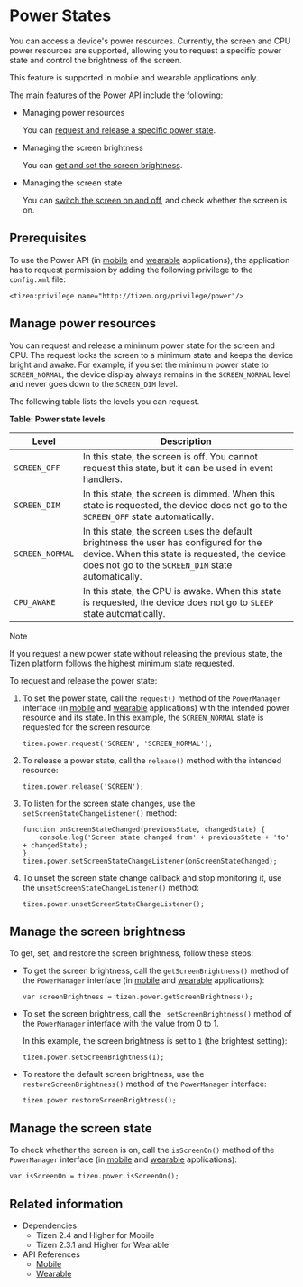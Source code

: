# Power States

You can access a device's power resources. Currently, the screen and CPU power resources are supported, allowing you to request a specific power state and control the brightness of the screen.

This feature is supported in mobile and wearable applications only.

The main features of the Power API include the following:

- Managing power resources

  You can [request and release a specific power state](#managing-power-resources).

- Managing the screen brightness

  You can [get and set the screen brightness](#managing-the-screen-brightness).

- Managing the screen state

  You can [switch the screen on and off](#managing-the-screen-state), and check whether the screen is on.

## Prerequisites

To use the Power API (in [mobile](../../api/latest/device_api/mobile/tizen/power.html) and [wearable](../../api/latest/device_api/wearable/tizen/power.html) applications), the application has to request permission by adding the following privilege to the `config.xml` file:

```
<tizen:privilege name="http://tizen.org/privilege/power"/>
```

## Manage power resources

You can request and release a minimum power state for the screen and CPU. The request locks the screen to a minimum state and keeps the device bright and awake. For example, if you set the minimum power state to `SCREEN_NORMAL`, the device display always remains in the `SCREEN_NORMAL` level and never goes down to the `SCREEN_DIM` level.

The following table lists the levels you can request.

**Table: Power state levels**

| Level           | Description                              |
| --------------- | ---------------------------------------- |
| `SCREEN_OFF`    | In this state, the screen is off. You cannot request this state, but it can be used in event handlers. |
| `SCREEN_DIM`    | In this state, the screen is dimmed. When this state is requested, the device does not go to the `SCREEN_OFF` state automatically. |
| `SCREEN_NORMAL` | In this state, the screen uses the default brightness the user has configured for the device. When this state is requested, the device does not go to the `SCREEN_DIM` state automatically. |
| `CPU_AWAKE`     | In this state, the CPU is awake. When this state is requested, the device does not go to `SLEEP` state automatically. |

> [!NOTE]
> If you request a new power state without releasing the previous state, the Tizen platform follows the highest minimum state requested.

To request and release the power state:

1. To set the power state, call the `request()` method of the `PowerManager` interface (in [mobile](../../api/latest/device_api/mobile/tizen/power.html#PowerManager) and [wearable](../../api/latest/device_api/wearable/tizen/power.html#PowerManager) applications) with the intended power resource and its state. In this example, the `SCREEN_NORMAL` state is requested for the screen resource:

   ```
   tizen.power.request('SCREEN', 'SCREEN_NORMAL');
   ```

2. To release a power state, call the `release()` method with the intended resource:

   ```
   tizen.power.release('SCREEN');
   ```

3. To listen for the screen state changes, use the `setScreenStateChangeListener()` method:

   ```
   function onScreenStateChanged(previousState, changedState) {
       console.log('Screen state changed from' + previousState + 'to' + changedState);
   }
   tizen.power.setScreenStateChangeListener(onScreenStateChanged);
   ```

4. To unset the screen state change callback and stop monitoring it, use the `unsetScreenStateChangeListener()` method:

   ```
   tizen.power.unsetScreenStateChangeListener();
   ```

## Manage the screen brightness

To get, set, and restore the screen brightness, follow these steps:

- To get the screen brightness, call the `getScreenBrightness()` method of the `PowerManager` interface (in [mobile](../../api/latest/device_api/mobile/tizen/power.html#PowerManager) and [wearable](../../api/latest/device_api/wearable/tizen/power.html#PowerManager) applications):

  ```
  var screenBrightness = tizen.power.getScreenBrightness();
  ```

- To set the screen brightness, call the ` setScreenBrightness()` method of   the `PowerManager` interface with the value from 0 to 1.

  In this example, the screen brightness is set to `1` (the brightest setting):

  ```
  tizen.power.setScreenBrightness(1);
  ```

- To restore the default screen brightness, use the `restoreScreenBrightness()` method of the `PowerManager` interface:

  ```
  tizen.power.restoreScreenBrightness();
  ```

## Manage the screen state

To check whether the screen is on, call the `isScreenOn()` method of the `PowerManager` interface (in [mobile](../../api/latest/device_api/mobile/tizen/power.html#PowerManager) and [wearable](../../api/latest/device_api/wearable/tizen/power.html#PowerManager) applications):

```
var isScreenOn = tizen.power.isScreenOn();
```

## Related information
* Dependencies
  - Tizen 2.4 and Higher for Mobile
  - Tizen 2.3.1 and Higher for Wearable
* API References
  - [Mobile](../../api/latest/device_api/mobile/tizen/power.html)
  - [Wearable](../../api/latest/device_api/wearable/tizen/power.html)
